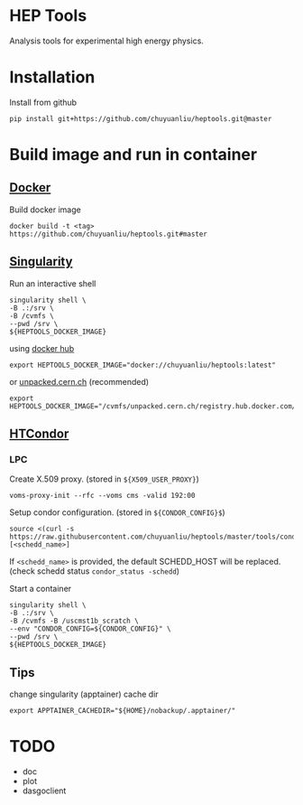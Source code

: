 # HEP Tools
Analysis tools for experimental high energy physics.

# Installation
Install from github

    pip install git+https://github.com/chuyuanliu/heptools.git@master
# Build image and run in container
## [Docker](https://docs.docker.com/get-started/overview/)
Build docker image

    docker build -t <tag> https://github.com/chuyuanliu/heptools.git#master
## [Singularity](https://apptainer.org/docs/user/main/index.html)
Run an interactive shell

    singularity shell \
    -B .:/srv \
    -B /cvmfs \
    --pwd /srv \
    ${HEPTOOLS_DOCKER_IMAGE}
using [docker hub](https://hub.docker.com/repository/docker/chuyuanliu/heptools)

    export HEPTOOLS_DOCKER_IMAGE="docker://chuyuanliu/heptools:latest"
or [unpacked.cern.ch](https://cvmfs.readthedocs.io/en/latest/cpt-containers.html#using-unpacked-cern-ch) (recommended)

    export HEPTOOLS_DOCKER_IMAGE="/cvmfs/unpacked.cern.ch/registry.hub.docker.com/chuyuanliu/heptools:latest"
## [HTCondor](https://htcondor.readthedocs.io/en/latest/)
### LPC
Create X.509 proxy. (stored in `${X509_USER_PROXY}`)

    voms-proxy-init --rfc --voms cms -valid 192:00

Setup condor configuration. (stored in `${CONDOR_CONFIG}$`)

    source <(curl -s https://raw.githubusercontent.com/chuyuanliu/heptools/master/tools/condor_config_lpc.sh) [<schedd_name>]
If `<schedd_name>` is provided, the default SCHEDD_HOST will be replaced. (check schedd status `condor_status -schedd`)

Start a container

    singularity shell \
    -B .:/srv \
    -B /cvmfs -B /uscmst1b_scratch \
    --env "CONDOR_CONFIG=${CONDOR_CONFIG}" \
    --pwd /srv \
    ${HEPTOOLS_DOCKER_IMAGE}

## Tips
change singularity (apptainer) cache dir

    export APPTAINER_CACHEDIR="${HOME}/nobackup/.apptainer/"

# TODO
- doc
- plot
- dasgoclient